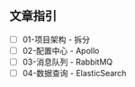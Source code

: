 ## 文章指引

- [ ] 01-项目架构 - 拆分
- [ ] 02-配置中心 - Apollo
- [ ] 03-消息队列 - RabbitMQ
- [ ] 04-数据查询 - ElasticSearch
